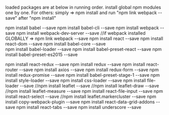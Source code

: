 loaded packages are at below in running order.
install global npm modules one by one. For others: simply => npm install
and run "npm link webpack --save" after "npm install"

npm install babel --save
npm install babel-cli --save
npm install webpack --save
npm install webpack-dev-server --save
//if webpack installed GLOBALLY => npm link webpack --save
npm install react --save
npm install react-dom --save
npm install babel-core --save     
npm install babel-loader --save
npm install babel-preset-react --save
npm install babel-preset-es2015 --save

npm install react-redux --save
npm install redux --save
npm install react-router --save
npm install axios --save
npm install redux-form --save
npm install redux-promise --save
npm install babel-preset-stage-1 --save
npm install style-loader --save
npm install css-loader --save
npm install file-loader --save
//npm install leaflet --save
//npm install leaflet-draw --save
//npm install leaflet-measure --save
npm install react-file-input --save
npm install react-select --save
//npm install leaflet.markercluster --save
npm install copy-webpack-plugin --save
npm install react-data-grid-addons --save
npm install react-tabs --save
npm install underscore --save